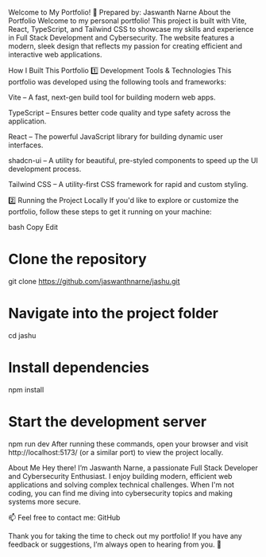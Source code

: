 Welcome to My Portfolio! 🚀
Prepared by: Jaswanth Narne
About the Portfolio
Welcome to my personal portfolio! This project is built with Vite, React, TypeScript, and Tailwind CSS to showcase my skills and experience in Full Stack Development and Cybersecurity. The website features a modern, sleek design that reflects my passion for creating efficient and interactive web applications.

How I Built This Portfolio
1️⃣ Development Tools & Technologies
This portfolio was developed using the following tools and frameworks:

Vite – A fast, next-gen build tool for building modern web apps.

TypeScript – Ensures better code quality and type safety across the application.

React – The powerful JavaScript library for building dynamic user interfaces.

shadcn-ui – A utility for beautiful, pre-styled components to speed up the UI development process.

Tailwind CSS – A utility-first CSS framework for rapid and custom styling.

2️⃣ Running the Project Locally
If you'd like to explore or customize the portfolio, follow these steps to get it running on your machine:

bash
Copy
Edit
# Clone the repository
git clone https://github.com/jaswanthnarne/jashu.git

# Navigate into the project folder
cd jashu

# Install dependencies
npm install

# Start the development server
npm run dev
After running these commands, open your browser and visit http://localhost:5173/ (or a similar port) to view the project locally.

About Me
Hey there! I’m Jaswanth Narne, a passionate Full Stack Developer and Cybersecurity Enthusiast. I enjoy building modern, efficient web applications and solving complex technical challenges. When I'm not coding, you can find me diving into cybersecurity topics and making systems more secure.

📫 Feel free to contact me:
GitHub

Thank you for taking the time to check out my portfolio! If you have any feedback or suggestions, I’m always open to hearing from you. 🚀

